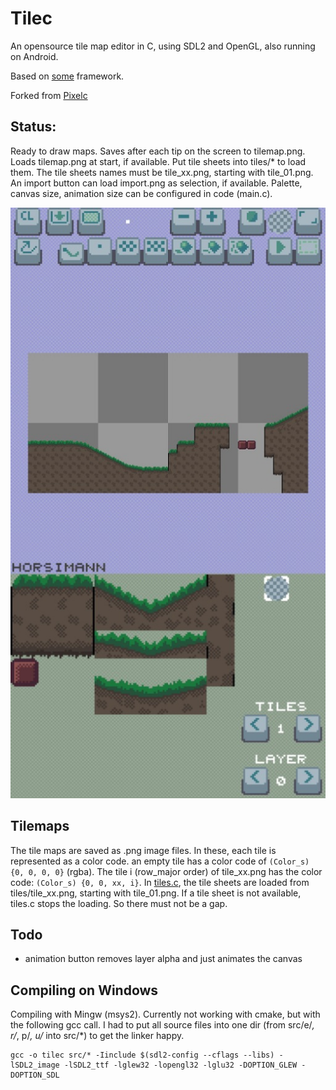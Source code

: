 # Tilec
An opensource tile map editor in C, using SDL2 and OpenGL, also running on Android.

Based on [some](https://github.com/renehorstmann/some) framework.

Forked from [Pixelc](https://github.com/renehorstmann/Pixelc)

## Status:
Ready to draw maps.
Saves after each tip on the screen to tilemap.png.
Loads tilemap.png at start, if available.
Put tile sheets into tiles/* to load them.
The tile sheets names must be tile_xx.png, starting with tile_01.png.
An import button can load import.png as selection, if available.
Palette, canvas size, animation size can be configured in code (main.c).

![example_image](example.jpg)

## Tilemaps
The tile maps are saved as .png image files.
In these, each tile is represented as a color code.
an empty tile has a color code of `(Color_s) {0, 0, 0, 0}` (rgba).
The tile i (row_major order) of tile_xx.png has the color code: `(Color_s) {0, 0, xx, i}`.
In [tiles.c](src/tiles.c), the tile sheets are loaded from tiles/tile_xx.png, starting with tile_01.png.
If a tile sheet is not available, tiles.c stops the loading. So there must not be a gap.

## Todo
- animation button removes layer alpha and just animates the canvas

## Compiling on Windows
Compiling with Mingw (msys2).
Currently not working with cmake, but with the following gcc call.
I had to put all source files into one dir (from src/e/*, r/*, p/*, u/* into src/*) to get the linker happy.
```
gcc -o tilec src/* -Iinclude $(sdl2-config --cflags --libs) -lSDL2_image -lSDL2_ttf -lglew32 -lopengl32 -lglu32 -DOPTION_GLEW -DOPTION_SDL
```
